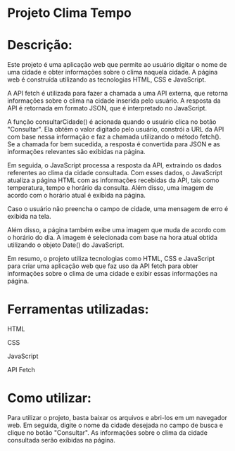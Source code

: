# Projeto Clima Tempo

# Descrição:

Este projeto é uma aplicação web que permite ao usuário digitar o nome de uma cidade e obter informações sobre o clima naquela cidade. A página web é construída utilizando as tecnologias HTML, CSS e JavaScript.

A API fetch é utilizada para fazer a chamada a uma API externa, que retorna informações sobre o clima na cidade inserida pelo usuário. A resposta da API é retornada em formato JSON, que é interpretado no JavaScript.

A função consultarCidade() é acionada quando o usuário clica no botão "Consultar". Ela obtém o valor digitado pelo usuário, constrói a URL da API com base nessa informação e faz a chamada utilizando o método fetch(). Se a chamada for bem sucedida, a resposta é convertida para JSON e as informações relevantes são exibidas na página.

Em seguida, o JavaScript processa a resposta da API, extraindo os dados referentes ao clima da cidade consultada. Com esses dados, o JavaScript atualiza a página HTML com as informações recebidas da API, tais como temperatura, tempo e horário da consulta. Além disso, uma imagem de acordo com o horário atual é exibida na página.

Caso o usuário não preencha o campo de cidade, uma mensagem de erro é exibida na tela.

Além disso, a página também exibe uma imagem que muda de acordo com o horário do dia. A imagem é selecionada com base na hora atual obtida utilizando o objeto Date() do JavaScript.

Em resumo, o projeto utiliza tecnologias como HTML, CSS e JavaScript para criar uma aplicação web que faz uso da API fetch para obter informações sobre o clima de uma cidade e exibir essas informações na página.

# Ferramentas utilizadas: 

HTML

CSS

JavaScript

API Fetch

# Como utilizar:

Para utilizar o projeto, basta baixar os arquivos e abri-los em um navegador web. Em seguida, digite o nome da cidade desejada no campo de busca e clique no botão "Consultar". As informações sobre o clima da cidade consultada serão exibidas na página.
